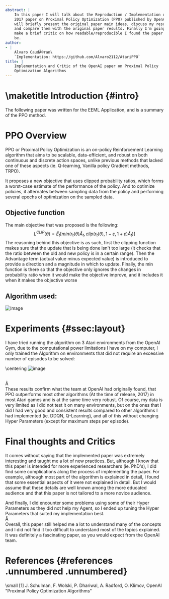 ```yaml
---
abstract: |
    In this paper I will talk about the Reproduction / Implementation of the
    2017 paper on Proximal Policy Optimization (PPO) published by OpenAI. I
    will briefly present the original paper main ideas, discuss my results
    and compare them with the original paper results. Finally I'm going to
    make a brief critic on how readable/reproducible I found the paper to
    be.
author:
- |
    Alvaro CaudÃ©ran\
    `Implementation: https://github.com/Alvaro2112/AtariPPO`
title: |
    Implementation and Critic of the OpenAI paper on Proximal Policy
    Optimization Algorithms
---
```


\maketitle
Introduction {#intro}
============

The following paper was written for the EEML Application, and is a
summary of the PPO method.

PPO Overview
============

PPO or Proximal Policy Optimization is an on-policy Reinforcement
Learning algorithm that aims to be scalable, data-efficient, and robust
on both continuous and discrete action spaces, unlike previous methods
that lacked one of these aspects (ie. Q-learning, Vanilla policy
Gradient methods, TRPO).

It proposes a new objective that uses clipped probability ratios, which
forms a worst-case estimate of the performance of the policy. And to
optimize policies, it alternates between sampling data from the policy
and performing several epochs of optimization on the sampled data.

Objective function
------------------

The main objective that was proposed is the following:
$$L^{CLIP}(\theta) = \hat{E}_{t}[ min( r_t(\theta)\hat{A}_t, clip(r_t(\theta), 1 - \varepsilon, 1 + \varepsilon) \hat{A}_t ) ]$$
The reasoning behind this objective is as such, first the clipping
function makes sure that the update that is being done isn't too large
(it checks that the ratio between the old and new policy is in a certain
range). Then the Advantage term (actual value minus expected value) is
introduced to provide a direction and a magnitude in which to update.
Finally, the min function is there so that the objective only ignores
the changes in probability ratio when it would make the objective
improve, and it includes it when it makes the objective worse

Algorithm used:
---------------

![image](PPO.png)

Experiments {#ssec:layout}
===========

I have tried running the algorithm on 3 Atari environments from the
OpenAI Gym, due to the computational power limitations I have on my
computer, I only trained the Algorithm on environments that did not
require an excessive number of episodes to be solved:

\centering
![image](Results.png)

\
Â \
These results confirm what the team at OpenAI had originally found, that
PPO outperforms most other algorithms (At the time of release, 2017) in
most Atari games and is at the same time very robust. Of course, my data
is very limited as I did not test it on many environments, but on the
ones that I did I had very good and consistent results compared to other
algorithms I had implemented (ie. DDQN, Q-Learning), and all of this
without changing Hyper Parameters (except for maximum steps per
episode).

Final thoughts and Critics
==========================

It comes without saying that the implemented paper was extremely
interesting and taught me a lot of new practices. But, although I know
that this paper is intended for more experienced researchers (ie.
PhD's), I did find some complications along the process of implementing
the paper. For example, although most part of the algorithm is explained
in detail, I found that some essential aspects of it were not explained
in detail. But I would assume that these details are well known among
the more educated audience and that this paper is not tailored to a more
novice audience.

And finally, I did encounter some problems using some of their Hyper
Parameters as they did not help my Agent, so I ended up tuning the Hyper
Parameters that suited my implementation best.\
Â \
Overall, this paper still helped me a lot to understand many of the
concepts and I did not find it too difficult to understand most of the
topics explained. It was definitely a fascinating paper, as you would
expect from the OpenAI team.

References {#references .unnumbered .unnumbered}
==========

\small
\[1\] J. Schulman, F. Wolski, P. Dhariwal, A. Radford, O. Klimov, OpenAI
\"Proximal Policy Optimization Algorithms\"
